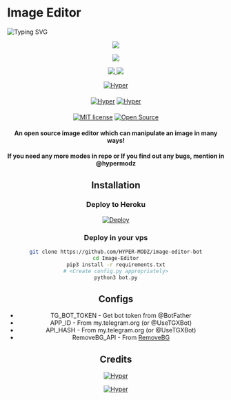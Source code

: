 # Image Editor

<img
        src="https://readme-typing-svg.herokuapp.com/?size=30&width=800&lines=Click+On+The+Image+To+Install+The+Bot."
            alt="Typing SVG"
        />
    </a>
</p>
<div align="center">

<p align="center">
  <a href="https://youtu.be/AQfxImYJc0A"><img src="https://i.ibb.co/FwFdBpy/20220117-111409.png" />
</p>

<p align="center">
  <a href="https://www.python.org">
    <img src="http://ForTheBadge.com/images/badges/made-with-python.svg">

  </a>
</p>
<p align="center">
  <a href="https://github.com/HYPER-MODZ/image-editor-bot/stargazers">
    <img src="https://img.shields.io/github/stars/HYPER-MOD/image-editor-bot?style=social">

  </a>
  
  <a href="https://github.com/HYPER-MODZ/image-editor-bot/fork">
    <img src="https://img.shields.io/github/forks/HYPER-MOD/image-editor-bot?label=Fork&style=social">

  </a>  
</p>

[![Hyper](https://img.shields.io/badge/HyperMod-Channel-orange?style=for-the-badge&logo=telegram)](https://t.me/hypermodofficial)  
ㅤㅤㅤㅤㅤㅤㅤ  
[![Hyper](https://img.shields.io/badge/HyperMod-Support-red?style=flat&logo=telegram)](https://telegram.dog/TroJanzSupport)  [![Hyper](https://img.shields.io/badge/HyperMod-Website-red?style=flat&logo=CodersRank)](https://hypermodz.ml)  
ㅤㅤㅤㅤㅤㅤㅤ  
[![MIT license](https://img.shields.io/badge/License-MIT-blue?style=flat)](https://github.com/HYPER-MODZ/image-editor-bot/blob/main/COPYING)  [![Open Source](https://badges.frapsoft.com/os/v2/open-source.svg?v=103)](https://github.com/HYPER-MODZ/image-editor-bot)





#### An open source image editor which can manipulate an image in many ways!
#### If you need any more modes in repo or If you find out any bugs, mention in @hypermodz

## Installation

### Deploy to Heroku
[![Deploy](https://www.herokucdn.com/deploy/button.svg)](https://heroku.com/deploy?template=https://github.com/aad05/image-editor-bot)

### Deploy in your vps
```sh
git clone https://github.com/HYPER-MODZ/image-editor-bot
cd Image-Editor
pip3 install -r requirements.txt
# <Create config.py appropriately>
python3 bot.py
```

## Configs

* TG_BOT_TOKEN  - Get bot token from @BotFather
* APP_ID        - From my.telegram.org (or @UseTGXBot)
* API_HASH      - From my.telegram.org (or @UseTGXBot)
* RemoveBG_API  - From [RemoveBG](https://www.remove.bg/b/background-removal-api)

## Credits

[![Hyper](https://img.shields.io/badge/Stack_Overflow-FE7A16?style=for-the-badge&logo=stack-overflow&logoColor=white)](https://stackoverflow.com/)

[![Hyper](https://img.shields.io/badge/Pyrogram%20-%23F37626.svg?&style=for-the-badge&logo=telegram&logoColor=white)](https://github.com/pyrogram/pyrogram)
